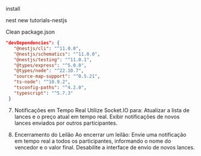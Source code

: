 install

nest new tutorials-nestjs

Clean package.json

```json
"devDependencies": {
   "@nestjs/cli": "^11.0.0",
   "@nestjs/schematics": "^11.0.0",
   "@nestjs/testing": "^11.0.1",
   "@types/express": "^5.0.0",
   "@types/node": "^22.10.7",
   "source-map-support": "^0.5.21",
   "ts-node": "^10.9.2",
   "tsconfig-paths": "^4.2.0",
   "typescript": "^5.7.3"
 }
```

7. Notificações em Tempo Real
   Utilize Socket.IO para:
   Atualizar a lista de lances e o preço atual em tempo real.
   Exibir notificações de novos lances enviados por outros participantes.

8. Encerramento do Leilão
   Ao encerrar um leilão:
   Envie uma notificação em tempo real a todos os participantes, informando o nome do vencedor e o valor final.
   Desabilite a interface de envio de novos lances.
